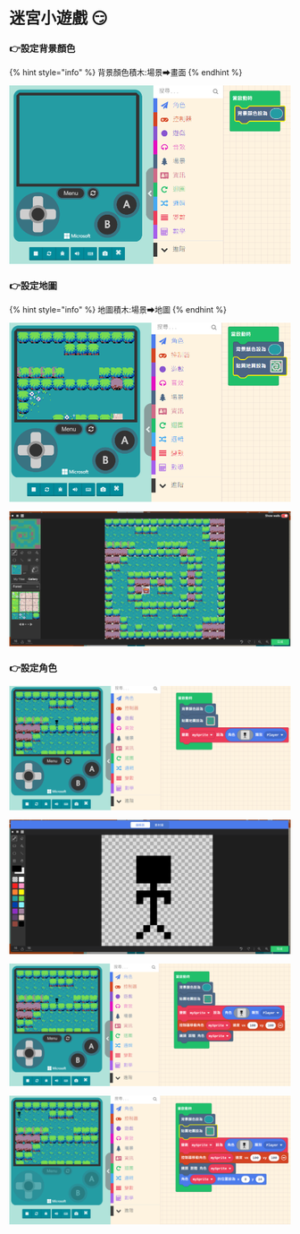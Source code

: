 # 迷宮小遊戲 😏

### 👉設定背景顏色

{% hint style="info" %}
背景顏色積木:場景➡畫面
{% endhint %}

![](.gitbook/assets/image%20%2811%29.png)

### 👉設定地圖

{% hint style="info" %}
地圖積木:場景➡地圖
{% endhint %}

![](.gitbook/assets/image%20%283%29.png)

![](.gitbook/assets/image%20%2814%29.png)

### 👉設定角色

![](.gitbook/assets/image%20%2815%29.png)

![](.gitbook/assets/image%20%286%29.png)

![](.gitbook/assets/image%20%284%29.png)

![](.gitbook/assets/image%20%2813%29.png)

